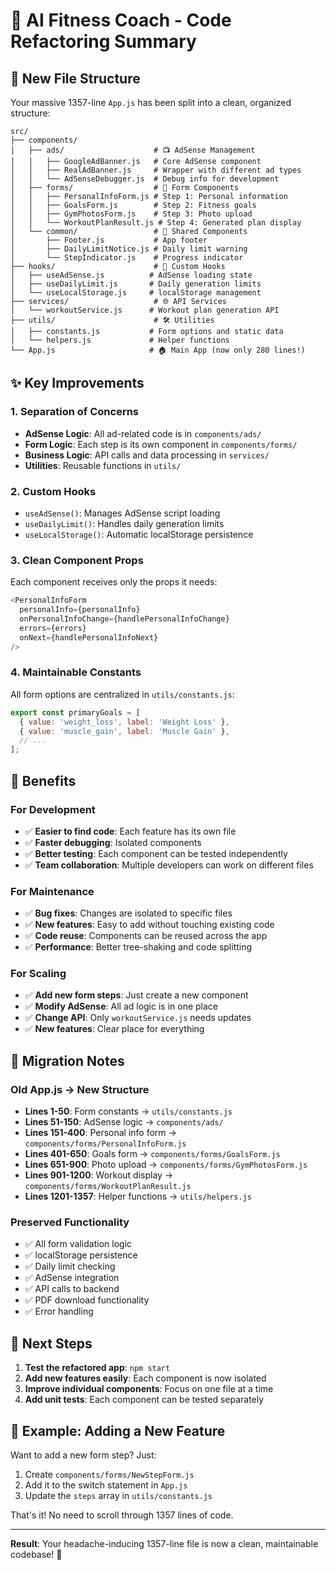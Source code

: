 # 🎯 AI Fitness Coach - Code Refactoring Summary

## 📁 New File Structure

Your massive 1357-line `App.js` has been split into a clean, organized structure:

```
src/
├── components/
│   ├── ads/                    # 📺 AdSense Management
│   │   ├── GoogleAdBanner.js   # Core AdSense component
│   │   ├── RealAdBanner.js     # Wrapper with different ad types
│   │   └── AdSenseDebugger.js  # Debug info for development
│   ├── forms/                  # 📝 Form Components
│   │   ├── PersonalInfoForm.js # Step 1: Personal information
│   │   ├── GoalsForm.js        # Step 2: Fitness goals
│   │   ├── GymPhotosForm.js    # Step 3: Photo upload
│   │   └── WorkoutPlanResult.js # Step 4: Generated plan display
│   └── common/                 # 🔧 Shared Components
│       ├── Footer.js           # App footer
│       ├── DailyLimitNotice.js # Daily limit warning
│       └── StepIndicator.js    # Progress indicator
├── hooks/                      # 🎣 Custom Hooks
│   ├── useAdSense.js          # AdSense loading state
│   ├── useDailyLimit.js       # Daily generation limits
│   └── useLocalStorage.js     # localStorage management
├── services/                   # 🌐 API Services
│   └── workoutService.js      # Workout plan generation API
├── utils/                      # 🛠️ Utilities
│   ├── constants.js           # Form options and static data
│   └── helpers.js             # Helper functions
└── App.js                     # 🏠 Main App (now only 280 lines!)
```

## ✨ Key Improvements

### 1. **Separation of Concerns**
- **AdSense Logic**: All ad-related code is in `components/ads/`
- **Form Logic**: Each step is its own component in `components/forms/`
- **Business Logic**: API calls and data processing in `services/`
- **Utilities**: Reusable functions in `utils/`

### 2. **Custom Hooks**
- `useAdSense()`: Manages AdSense script loading
- `useDailyLimit()`: Handles daily generation limits
- `useLocalStorage()`: Automatic localStorage persistence

### 3. **Clean Component Props**
Each component receives only the props it needs:
```javascript
<PersonalInfoForm
  personalInfo={personalInfo}
  onPersonalInfoChange={handlePersonalInfoChange}
  errors={errors}
  onNext={handlePersonalInfoNext}
/>
```

### 4. **Maintainable Constants**
All form options are centralized in `utils/constants.js`:
```javascript
export const primaryGoals = [
  { value: 'weight_loss', label: 'Weight Loss' },
  { value: 'muscle_gain', label: 'Muscle Gain' },
  // ...
];
```

## 🎯 Benefits

### **For Development**
- ✅ **Easier to find code**: Each feature has its own file
- ✅ **Faster debugging**: Isolated components
- ✅ **Better testing**: Each component can be tested independently
- ✅ **Team collaboration**: Multiple developers can work on different files

### **For Maintenance**
- ✅ **Bug fixes**: Changes are isolated to specific files
- ✅ **New features**: Easy to add without touching existing code
- ✅ **Code reuse**: Components can be reused across the app
- ✅ **Performance**: Better tree-shaking and code splitting

### **For Scaling**
- ✅ **Add new form steps**: Just create a new component
- ✅ **Modify AdSense**: All ad logic is in one place
- ✅ **Change API**: Only `workoutService.js` needs updates
- ✅ **New features**: Clear place for everything

## 🔄 Migration Notes

### **Old App.js → New Structure**
- **Lines 1-50**: Form constants → `utils/constants.js`
- **Lines 51-150**: AdSense logic → `components/ads/`
- **Lines 151-400**: Personal info form → `components/forms/PersonalInfoForm.js`
- **Lines 401-650**: Goals form → `components/forms/GoalsForm.js`
- **Lines 651-900**: Photo upload → `components/forms/GymPhotosForm.js`
- **Lines 901-1200**: Workout display → `components/forms/WorkoutPlanResult.js`
- **Lines 1201-1357**: Helper functions → `utils/helpers.js`

### **Preserved Functionality**
- ✅ All form validation logic
- ✅ localStorage persistence
- ✅ Daily limit checking
- ✅ AdSense integration
- ✅ API calls to backend
- ✅ PDF download functionality
- ✅ Error handling

## 🚀 Next Steps

1. **Test the refactored app**: `npm start`
2. **Add new features easily**: Each component is now isolated
3. **Improve individual components**: Focus on one file at a time
4. **Add unit tests**: Each component can be tested separately

## 📝 Example: Adding a New Feature

Want to add a new form step? Just:

1. Create `components/forms/NewStepForm.js`
2. Add it to the switch statement in `App.js`
3. Update the `steps` array in `utils/constants.js`

That's it! No need to scroll through 1357 lines of code.

---

**Result**: Your headache-inducing 1357-line file is now a clean, maintainable codebase! 🎉 